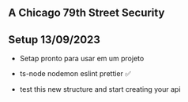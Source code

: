 ## A Chicago 79th Street Security

## Setup 13/09/2023

- Setap pronto para usar em um projeto

- ts-node nodemon eslint prettier ✅

- test this new structure and start creating your api
